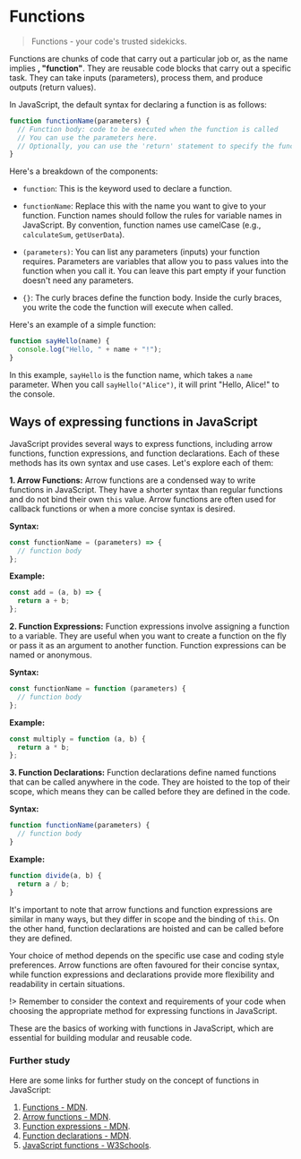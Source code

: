 # Functions

> Functions - your code's trusted sidekicks.

Functions are chunks of code that carry out a particular job or, as the name implies **, "function"**. They are reusable code blocks that carry out a specific task. They can take inputs (parameters), process them, and produce outputs (return values).

In JavaScript, the default syntax for declaring a function is as follows:

```javascript
function functionName(parameters) {
  // Function body: code to be executed when the function is called
  // You can use the parameters here.
  // Optionally, you can use the 'return' statement to specify the function's return value.
}
```

Here's a breakdown of the components:

- `function`: This is the keyword used to declare a function.

- `functionName`: Replace this with the name you want to give to your function. Function names should follow the rules for variable names in JavaScript. By convention, function names use camelCase (e.g., `calculateSum`, `getUserData`).

- `(parameters)`: You can list any parameters (inputs) your function requires. Parameters are variables that allow you to pass values into the function when you call it. You can leave this part empty if your function doesn't need any parameters.

- `{}`: The curly braces define the function body. Inside the curly braces, you write the code the function will execute when called.

Here's an example of a simple function:

```javascript
function sayHello(name) {
  console.log("Hello, " + name + "!");
}
```

In this example, `sayHello` is the function name, which takes a `name` parameter. When you call `sayHello("Alice")`, it will print "Hello, Alice!" to the console.

## Ways of expressing functions in JavaScript

JavaScript provides several ways to express functions, including arrow functions, function expressions, and function declarations. Each of these methods has its own syntax and use cases. Let's explore each of them:

**1. Arrow Functions:**
Arrow functions are a condensed way to write functions in JavaScript. They have a shorter syntax than regular functions and do not bind their own `this` value. Arrow functions are often used for callback functions or when a more concise syntax is desired.

**Syntax:**

```javascript
const functionName = (parameters) => {
  // function body
};
```

**Example:**

```javascript
const add = (a, b) => {
  return a + b;
};
```

**2. Function Expressions:**
Function expressions involve assigning a function to a variable. They are useful when you want to create a function on the fly or pass it as an argument to another function. Function expressions can be named or anonymous.

**Syntax:**

```javascript
const functionName = function (parameters) {
  // function body
};
```

**Example:**

```javascript
const multiply = function (a, b) {
  return a * b;
};
```

**3. Function Declarations:**
Function declarations define named functions that can be called anywhere in the code. They are hoisted to the top of their scope, which means they can be called before they are defined in the code.

**Syntax:**

```javascript
function functionName(parameters) {
  // function body
}
```

**Example:**

```javascript
function divide(a, b) {
  return a / b;
}
```

It's important to note that arrow functions and function expressions are similar in many ways, but they differ in scope and the binding of `this`. On the other hand, function declarations are hoisted and can be called before they are defined.

Your choice of method depends on the specific use case and coding style preferences. Arrow functions are often favoured for their concise syntax, while function expressions and declarations provide more flexibility and readability in certain situations.

!> Remember to consider the context and requirements of your code when choosing the appropriate method for expressing functions in JavaScript.

These are the basics of working with functions in JavaScript, which are essential for building modular and reusable code.

### Further study

Here are some links for further study on the concept of functions in JavaScript:

1. [Functions - MDN](https://developer.mozilla.org/en-US/docs/Web/JavaScript/Guide/Functions).
2. [Arrow functions - MDN](https://developer.mozilla.org/en-US/docs/Web/JavaScript/Reference/Functions/Arrow_functions).
3. [Function expressions - MDN](https://developer.mozilla.org/en-US/docs/Web/JavaScript/Reference/Operators/function).
4. [Function declarations - MDN](https://developer.mozilla.org/en-US/docs/Web/JavaScript/Reference/Statements/function).
5. [JavaScript functions - W3Schools](https://www.w3schools.com/js/js_functions.asp).
